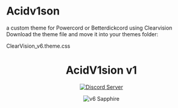 # Acidv1son
a custom theme for Powercord or Betterdickcord using Clearvision
Download the theme file and move it into your themes folder:

ClearVision_v6.theme.css

[discord-badge]: https://discord.com/api/guilds/212324635356692500/widget.png?style=shield
[discord-link]: https://discord.gg/RgZGCqKxAb

<div align="center">

# AcidV1sion v1

  
[![Discord Server][discord-badge]][discord-link]

![v6 Sapphire](https://github.com/ac1dv1p3r/Acidv1son/Screenshot/screenshot.jpg)

</div>
